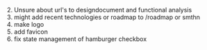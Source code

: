 2. Unsure about url's to designdocument and functional analysis
3. might add recent technologies or roadmap to /roadmap or smthn
6. make logo
7. add favicon
8. fix state management of hamburger checkbox